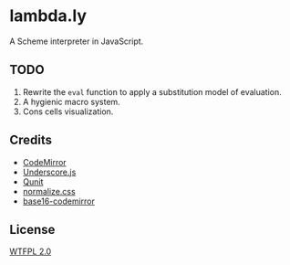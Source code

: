 lambda.ly
=========
A Scheme interpreter in JavaScript.

## TODO
1. Rewrite the `eval` function to apply a substitution model of evaluation.
2. A hygienic macro system.
3. Cons cells visualization.

## Credits
- [CodeMirror](http://codemirror.net/)
- [Underscore.js](http://underscorejs.org/)
- [Qunit](http://qunitjs.com/)
- [normalize.css](http://necolas.github.io/normalize.css/)
- [base16-codemirror](https://github.com/idleberg/base16-codemirror)

## License
[WTFPL 2.0](http://www.wtfpl.net/)
